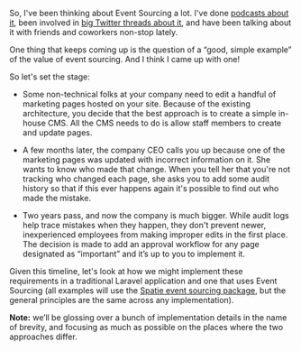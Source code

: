 So, I've been thinking about Event Sourcing a lot. I've done
[podcasts about it](https://overengineered.fm/episodes/ep-5-what-about-event-sourcing),
been involved in [big Twitter threads about it](https://twitter.com/aarondfrancis/status/1652457709319471105),
and have been talking about it with friends and coworkers non-stop lately.

One thing that keeps coming up is the question of a “good, simple example” of
the value of event sourcing. And I think I came up with one!

So let's set the stage:

  - Some non-technical folks at your company need to edit a handful of marketing
    pages hosted on your site. Because of the existing architecture, you decide that
    the best approach is to create a simple in-house CMS. All the CMS needs to do
    is allow staff members to create and update pages.

  - A few months later, the company CEO calls you up because one of the marketing pages
    was updated with incorrect information on it. She wants to know who made that change.
    When you tell her that you're not tracking who changed each page, she asks you to
    add some audit history so that if this ever happens again it's possible to find out
    who made the mistake.

  - Two years pass, and now the company is much bigger. While audit logs help trace
    mistakes when they happen, they don't prevent newer, inexperienced employees from
    making improper edits in the first place. The decision is made to add an approval
    workflow for any page designated as “important” and it’s up to you to implement it. 

Given this timeline, let's look at how we might implement these requirements in a traditional
Laravel application and one that uses Event Sourcing (all examples will use the
[Spatie event sourcing package](https://spatie.be/index.php/docs/laravel-event-sourcing),
but the general principles are the same across any implementation).

**Note:** we’ll be glossing over a bunch of implementation details
in the name of brevity, and focusing as much as possible on the places
where the two approaches differ.
